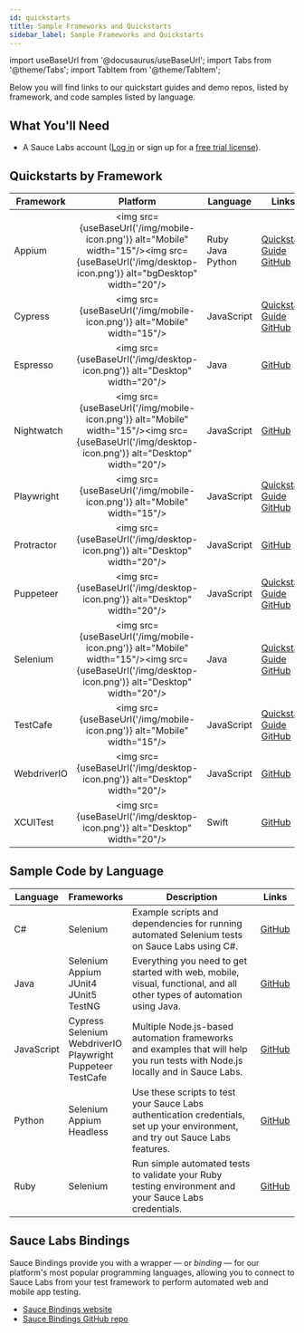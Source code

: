 ```yaml
---
id: quickstarts
title: Sample Frameworks and Quickstarts
sidebar_label: Sample Frameworks and Quickstarts
---
```

import useBaseUrl from '@docusaurus/useBaseUrl';
import Tabs from '@theme/Tabs';
import TabItem from '@theme/TabItem';

Below you will find links to our quickstart guides and demo repos, listed by framework, and code samples listed by language.


## What You'll Need
* A Sauce Labs account ([Log in](https://accounts.saucelabs.com/am/XUI/#login/) or sign up for a [free trial license](https://saucelabs.com/sign-up)).

## Quickstarts by Framework

| Framework | Platform | Language | Links |
|---|:---:|---|---|
| Appium | <img src={useBaseUrl('/img/mobile-icon.png')} alt="Mobile" width="15"/><img src={useBaseUrl('/img/desktop-icon.png')} alt="bgDesktop" width="20"/> | Ruby<br/>Java<br/>Python  | [Quickstart Guide](/mobile-apps/automated-testing/appium/quickstart)<br/>[GitHub](https://github.com/appium/appium) |
| Cypress | <img src={useBaseUrl('/img/mobile-icon.png')} alt="Mobile" width="15"/> | JavaScript | [Quickstart Guide](/web-apps/automated-testing/cypress/quickstart)<br/>[GitHub](https://github.com/saucelabs/saucectl-cypress-example) |
| Espresso | <img src={useBaseUrl('/img/desktop-icon.png')} alt="Desktop" width="20"/> | Java | [GitHub](https://github.com/saucelabs/saucectl-espresso-example) |
| Nightwatch | <img src={useBaseUrl('/img/mobile-icon.png')} alt="Mobile" width="15"/><img src={useBaseUrl('/img/desktop-icon.png')} alt="Desktop" width="20"/> | JavaScript | [GitHub](https://github.com/saucelabs-training/demo-js/tree/master/nightwatch) |
| Playwright | <img src={useBaseUrl('/img/mobile-icon.png')} alt="Mobile" width="15"/> | JavaScript | [Quickstart Guide](/web-apps/automated-testing/playwright/quickstart)<br/>[GitHub](https://github.com/saucelabs/saucectl-playwright-example) |
| Protractor | <img src={useBaseUrl('/img/desktop-icon.png')} alt="Desktop" width="20"/> | JavaScript | [GitHub](https://github.com/saucelabs-training/demo-js/tree/master/protractor/) |
| Puppeteer | <img src={useBaseUrl('/img/desktop-icon.png')} alt="Desktop" width="20"/> | JavaScript | [Quickstart Guide](/web-apps/automated-testing/puppeteer/quickstart)<br/>[GitHub](https://github.com/saucelabs/saucectl-puppeteer-example) |
| Selenium | <img src={useBaseUrl('/img/mobile-icon.png')} alt="Mobile" width="15"/><img src={useBaseUrl('/img/desktop-icon.png')} alt="Desktop" width="20"/> | Java | [Quickstart Guide](/web-apps/automated-testing/selenium/quickstart)<br/>[GitHub](https://github.com/saucelabs-training/demo-java) |
| TestCafe | <img src={useBaseUrl('/img/mobile-icon.png')} alt="Mobile" width="15"/> | JavaScript | [Quickstart Guide](/web-apps/automated-testing/testcafe/quickstart)<br/>[GitHub](https://github.com/saucelabs/saucectl-testcafe-example) |
| WebdriverIO | <img src={useBaseUrl('/img/desktop-icon.png')} alt="Desktop" width="20"/> | JavaScript | [GitHub](https://github.com/saucelabs-training/demo-js/tree/master/webdriverio/appium-app) |
| XCUITest | <img src={useBaseUrl('/img/desktop-icon.png')} alt="Desktop" width="20"/> | Swift | [GitHub](https://github.com/saucelabs-training/demo-xcuitest) |

## Sample Code by Language

| Language | Frameworks | Description | Links |
|---|---|---|---|
| C# | Selenium | Example scripts and dependencies for running automated Selenium tests on Sauce Labs using C#. | [GitHub](https://github.com/saucelabs-training/demo-csharp) |
| Java | Selenium<br/>Appium<br/>JUnit4<br/>JUnit5<br/>TestNG | Everything you need to get started with web, mobile, visual, functional, and all other types of automation using Java. | [GitHub](https://github.com/saucelabs-training/demo-java) |
| JavaScript | Cypress<br/>Selenium<br/>WebdriverIO<br/>Playwright<br/>Puppeteer<br/>TestCafe | Multiple Node.js-based automation frameworks and examples that will help you run tests with Node.js locally and in Sauce Labs. | [GitHub](https://github.com/saucelabs-training/demo-js) |
| Python | Selenium<br/>Appium<br/>Headless | Use these scripts to test your Sauce Labs authentication credentials, set up your environment, and try out Sauce Labs features. | [GitHub](http://github.com/saucelabs-training/demo-python) |
| Ruby | Selenium | Run simple automated tests to validate your Ruby testing environment and your Sauce Labs credentials. | [GitHub](https://github.com/saucelabs-training/demo-ruby) |

## Sauce Labs Bindings

Sauce Bindings provide you with a wrapper &#8212; or _binding_ &#8212; for our platform's most popular programming languages, allowing you to connect to Sauce Labs from your test framework to perform automated web and mobile app testing.

* [Sauce Bindings website](https://opensource.saucelabs.com/sauce_bindings)
* [Sauce Bindings GitHub repo](https://github.com/saucelabs/sauce_bindings)
